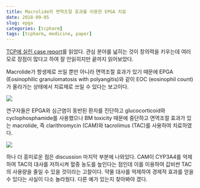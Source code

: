 ```yaml
---
title: Macrolide의 면역조절 효과를 이용한 EPGA 치료
date: 2018-09-05
slug: epga
categories: [tcpharm]
tags: [tcpharm, medicine, paper]
---
```


[TCP에 실린 case report](http://www.tcpharm.org/Data/Journal/2/366.pdf)를 읽었다. 관심 분야를 넓히는 것이 창의력을 키우는데 여러모로 장점이 많다고 하여 잘 안읽히지만 끝까지 읽어보았다.

Macrolide가 항생제로 쓰일 뿐만 아니라 면역조절 효과가 있기 때문에 EPGA (Eosinophilic granulomatosis with polyangitis)와 같이 EOC (eosinophil count)가 올라가는 상태에서 치료제로 쓰일 수 있다는 보고이다. 

![](/categories-tcpharm/paper-epga-cover.jpg)

연구자들은 EPGA와 심근염이 동반된 환자를 진단하고 glucocorticoid와 cyclophosphamide를 사용했으나 BM toxicity 때문에 중단하고 면역조절 효과가 있는 macrolide, 즉 clarithromycin (CAM)와 tacrolimus (TAC)를 사용하여 치료하였다.

![](/categories-tcpharm/paper-epga-fig1.jpg)

하나 더 흥미로운 점은 discussion 마지막 부분에 나와있다. CAM이 CYP3A4를 억제하여 TAC의 대사를 저하시켜 혈중 농도를 높인다는 점인데 이를 이용하여 값비싼 TAC의 사용량을 줄일 수 있을 것이라는 고찰이다. 약물 대사를 억제하여 경제적 효과를 얻을 수 있다는 사실이 다소 놀라웠다. 다른 예가 있는지 찾아봐야 겠다.

